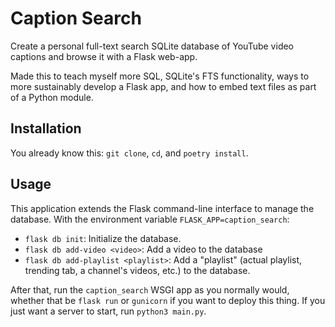 # Caption Search

Create a personal full-text search SQLite database of YouTube video captions and browse it with a Flask web-app.

Made this to teach myself more SQL, SQLite's FTS functionality, ways to more sustainably develop a Flask app, and how to embed text files as part of a Python module.

## Installation
You already know this: `git clone`, `cd`, and `poetry install`.

## Usage
This application extends the Flask command-line interface to manage the database.
With the environment variable `FLASK_APP=caption_search`:
- `flask db init`: Initialize the database.
- `flask db add-video <video>`: Add a video to the database
- `flask db add-playlist <playlist>`: Add a "playlist" (actual playlist, trending tab, a channel's videos, etc.) to the database.

After that, run the `caption_search` WSGI app as you normally would, whether that be `flask run` or `gunicorn` if you want to deploy this thing. If you just want a server to start, run `python3 main.py`.
